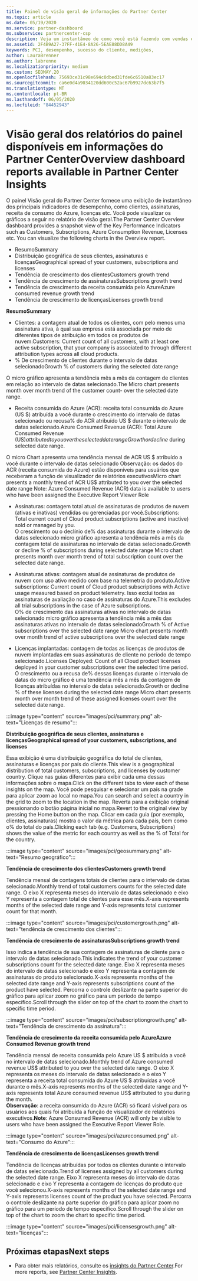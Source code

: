 ```yaml
---
title: Painel de visão geral de informações do Partner Center
ms.topic: article
ms.date: 05/19/2020
ms.service: partner-dashboard
ms.subservice: partnercenter-csp
description: Veja um instantâneo de como você está fazendo com vendas e implantação, crescimento do cliente e crescimento da receita com licenças, assinaturas e consumo do Azure.
ms.assetid: 2F4B9A27-37FF-41E4-8A26-5EAE88DD8A49
keywords: PCI, desempenho, sucesso do cliente, medições,
author: LauraBrenner
ms.author: labrenne
ms.localizationpriority: medium
ms.custom: SEOMAY.20
ms.openlocfilehash: 75693ce31c98e694c0dbed31fde6c6510a83ec17
ms.sourcegitcommit: ca6e0d4a9034120dd600c52ac67b9927dc63b7f5
ms.translationtype: MT
ms.contentlocale: pt-BR
ms.lasthandoff: 06/05/2020
ms.locfileid: "84452943"
---
```

# <a name="overview-dashboard-reports-available-in-partner-center-insights"></a><span data-ttu-id="baa65-104">Visão geral dos relatórios do painel disponíveis em informações do Partner Center</span><span class="sxs-lookup"><span data-stu-id="baa65-104">Overview dashboard reports available in Partner Center Insights</span></span>
 
<span data-ttu-id="baa65-105">O painel Visão geral do Partner Center fornece uma exibição de instantâneo dos principais indicadores de desempenho, como clientes, assinaturas, receita de consumo do Azure, licenças etc. Você pode visualizar os gráficos a seguir no relatório de visão geral.</span><span class="sxs-lookup"><span data-stu-id="baa65-105">The Partner Center Overview dashboard provides a snapshot view of the Key Performance Indicators such as Customers, Subscriptions, Azure Consumption Revenue, Licenses etc. You can visualize the following charts in the Overview report.</span></span> 

- <span data-ttu-id="baa65-106">Resumo</span><span class="sxs-lookup"><span data-stu-id="baa65-106">Summary</span></span>  
- <span data-ttu-id="baa65-107">Distribuição geográfica de seus clientes, assinaturas e licenças</span><span class="sxs-lookup"><span data-stu-id="baa65-107">Geographical spread of your customers, subscriptions and licenses</span></span>  
- <span data-ttu-id="baa65-108">Tendência de crescimento dos clientes</span><span class="sxs-lookup"><span data-stu-id="baa65-108">Customers growth trend</span></span> 
- <span data-ttu-id="baa65-109">Tendência de crescimento de assinaturas</span><span class="sxs-lookup"><span data-stu-id="baa65-109">Subscriptions growth trend</span></span> 
- <span data-ttu-id="baa65-110">Tendência de crescimento da receita consumida pelo Azure</span><span class="sxs-lookup"><span data-stu-id="baa65-110">Azure consumed revenue growth trend</span></span> 
- <span data-ttu-id="baa65-111">Tendência de crescimento de licenças</span><span class="sxs-lookup"><span data-stu-id="baa65-111">Licenses growth trend</span></span> 

<span data-ttu-id="baa65-112">**Resumo**</span><span class="sxs-lookup"><span data-stu-id="baa65-112">**Summary**</span></span>

- <span data-ttu-id="baa65-113">Clientes: a contagem atual de todos os clientes, com pelo menos uma assinatura ativa, à qual sua empresa está associada por meio de diferentes tipos de atribuição em todos os produtos de nuvem.</span><span class="sxs-lookup"><span data-stu-id="baa65-113">Customers: Current count of all customers, with at least one active subscription, that your company is associated to through different attribution types across all cloud products.</span></span> 
- <span data-ttu-id="baa65-114">% De crescimento de clientes durante o intervalo de datas selecionado</span><span class="sxs-lookup"><span data-stu-id="baa65-114">Growth % of customers during the selected date range</span></span> 

<span data-ttu-id="baa65-115">O micro gráfico apresenta a tendência mês a mês da contagem de clientes em relação ao intervalo de datas selecionado.</span><span class="sxs-lookup"><span data-stu-id="baa65-115">The Micro chart presents month over month trend of the customer count-  over the selected date range.</span></span> 

 
- <span data-ttu-id="baa65-116">Receita consumida do Azure (ACR): receita total consumida do Azure (US $) atribuída a você durante o crescimento do intervalo de datas selecionado ou recusa% do ACR atribuído US $ durante o intervalo de datas selecionado.</span><span class="sxs-lookup"><span data-stu-id="baa65-116">Azure Consumed Revenue (ACR): Total Azure Consumed Revenue (US$) attributed to you over the selected date range Growth or decline % of attributed ACR US$ during selected date range.</span></span>

<span data-ttu-id="baa65-117">O micro Chart apresenta uma tendência mensal de ACR US $ atribuído a você durante o intervalo de datas selecionado Observação: os dados do ACR (receita consumida do Azure) estão disponíveis para usuários que receberam a função de visualizador de relatórios executivos</span><span class="sxs-lookup"><span data-stu-id="baa65-117">Micro chart presents a monthly trend of ACR US$ attributed to you over the selected date range Note: Azure Consumed Revenue (ACR) data is available to users who have been assigned the Executive Report Viewer Role</span></span> 
 
- <span data-ttu-id="baa65-118">Assinaturas: contagem total atual de assinaturas de produtos de nuvem (ativas e inativas) vendidas ou gerenciadas por você.</span><span class="sxs-lookup"><span data-stu-id="baa65-118">Subscriptions: Total current count of Cloud product subscriptions (active and inactive) sold or managed by you.</span></span>  
<span data-ttu-id="baa65-119">O crescimento ou o declínio de% das assinaturas durante o intervalo de datas selecionado micro gráfico apresenta a tendência mês a mês da contagem total de assinaturas no intervalo de datas selecionado.</span><span class="sxs-lookup"><span data-stu-id="baa65-119">Growth or decline % of subscriptions during selected date range Micro chart presents month over month trend of total subscription count over the selected date range.</span></span> 
 
- <span data-ttu-id="baa65-120">Assinaturas ativas: contagem atual de assinaturas de produtos de nuvem com uso ativo medido com base na telemetria do produto.</span><span class="sxs-lookup"><span data-stu-id="baa65-120">Active subscriptions: Current count of Cloud product subscriptions with Active usage measured based on product telemetry.</span></span> <span data-ttu-id="baa65-121">Isso exclui todas as assinaturas de avaliação no caso de assinaturas do Azure.</span><span class="sxs-lookup"><span data-stu-id="baa65-121">This excludes all trial subscriptions in the case of Azure subscriptions.</span></span>  
<span data-ttu-id="baa65-122">O% de crescimento das assinaturas ativas no intervalo de datas selecionado micro gráfico apresenta a tendência mês a mês das assinaturas ativas no intervalo de datas selecionado</span><span class="sxs-lookup"><span data-stu-id="baa65-122">Growth % of Active subscriptions over the selected date range Micro chart presents month over month trend of active subscriptions over the selected date range</span></span> 
 
- <span data-ttu-id="baa65-123">Licenças implantadas: contagem de todas as licenças de produtos de nuvem implantadas em suas assinaturas de cliente no período de tempo selecionado.</span><span class="sxs-lookup"><span data-stu-id="baa65-123">Licenses Deployed: Count of all Cloud product licenses deployed in your customer subscriptions over the selected time period.</span></span>  
<span data-ttu-id="baa65-124">O crescimento ou a recusa de% dessas licenças durante o intervalo de datas do micro gráfico é uma tendência mês a mês da contagem de licenças atribuídas no intervalo de datas selecionado.</span><span class="sxs-lookup"><span data-stu-id="baa65-124">Growth or decline % of these licenses during the selected date range Micro chart presents month over month trend of these assigned licenses count over the selected date range.</span></span>

:::image type="content" source="images/pci/summary.png" alt-text="Licenças de resumo":::

<span data-ttu-id="baa65-126">**Distribuição geográfica de seus clientes, assinaturas e licenças**</span><span class="sxs-lookup"><span data-stu-id="baa65-126">**Geographical spread of your customers, subscriptions, and licenses**</span></span> 

<span data-ttu-id="baa65-127">Essa exibição é uma distribuição geográfica do total de clientes, assinaturas e licenças por país do cliente.</span><span class="sxs-lookup"><span data-stu-id="baa65-127">This view is a geographical distribution of total customers, subscriptions, and licenses by customer country.</span></span> <span data-ttu-id="baa65-128">Clique nas guias diferentes para exibir cada uma dessas informações sobre o mapa.</span><span class="sxs-lookup"><span data-stu-id="baa65-128">Click on the different tabs to view each of these insights on the map.</span></span> <span data-ttu-id="baa65-129">Você pode pesquisar e selecionar um país na grade para aplicar zoom ao local no mapa.</span><span class="sxs-lookup"><span data-stu-id="baa65-129">You can search and select a country in the grid to zoom to the location in the map.</span></span> <span data-ttu-id="baa65-130">Reverta para a exibição original pressionando o botão página inicial no mapa.</span><span class="sxs-lookup"><span data-stu-id="baa65-130">Revert to the original view by pressing the Home button on the map.</span></span> <span data-ttu-id="baa65-131">Clicar em cada guia (por exemplo, clientes, assinaturas) mostra o valor da métrica para cada país, bem como o% do total do país.</span><span class="sxs-lookup"><span data-stu-id="baa65-131">Clicking each tab (e.g. Customers, Subscriptions) shows the value of the metric for each country as well as the % of Total for the country.</span></span>  

:::image type="content" source="images/pci/geosummary.png" alt-text="Resumo geográfico":::

<span data-ttu-id="baa65-133">**Tendência de crescimento dos clientes**</span><span class="sxs-lookup"><span data-stu-id="baa65-133">**Customers growth trend**</span></span>

<span data-ttu-id="baa65-134">Tendência mensal de contagens totais de clientes para o intervalo de datas selecionado.</span><span class="sxs-lookup"><span data-stu-id="baa65-134">Monthly trend of total customers counts for the selected date range.</span></span> <span data-ttu-id="baa65-135">O eixo X representa meses do intervalo de datas selecionado e eixo Y representa a contagem total de clientes para esse mês.</span><span class="sxs-lookup"><span data-stu-id="baa65-135">X-axis represents months of the selected date range and Y-axis represents total customer count for that month.</span></span> 

:::image type="content" source="images/pci/customergrowth.png" alt-text="tendência de crescimento dos clientes":::

<span data-ttu-id="baa65-137">**Tendência de crescimento de assinaturas**</span><span class="sxs-lookup"><span data-stu-id="baa65-137">**Subscriptions growth trend**</span></span>

<span data-ttu-id="baa65-138">Isso indica a tendência de sua contagem de assinaturas de cliente para o intervalo de datas selecionado.</span><span class="sxs-lookup"><span data-stu-id="baa65-138">This indicates the trend of your customer subscriptions count for the selected date range.</span></span> <span data-ttu-id="baa65-139">Eixo X representa meses do intervalo de datas selecionado e eixo Y representa a contagem de assinaturas do produto selecionado.</span><span class="sxs-lookup"><span data-stu-id="baa65-139">X-axis represents months of the selected date range and Y-axis represents subscriptions count of the product have selected.</span></span> <span data-ttu-id="baa65-140">Percorra o controle deslizante na parte superior do gráfico para aplicar zoom no gráfico para um período de tempo específico.</span><span class="sxs-lookup"><span data-stu-id="baa65-140">Scroll through the slider on top of the chart to zoom the chart to specific time period.</span></span> 

:::image type="content" source="images/pci/subscriptiongrowth.png" alt-text="Tendência de crescimento da assinatura":::

<span data-ttu-id="baa65-142">**Tendência de crescimento da receita consumida pelo Azure**</span><span class="sxs-lookup"><span data-stu-id="baa65-142">**Azure Consumed Revenue growth trend**</span></span>

<span data-ttu-id="baa65-143">Tendência mensal de receita consumida pelo Azure US $ atribuída a você no intervalo de datas selecionado.</span><span class="sxs-lookup"><span data-stu-id="baa65-143">Monthly trend of Azure consumed revenue US$ attributed to you over the selected date range.</span></span> <span data-ttu-id="baa65-144">O eixo X representa os meses do intervalo de datas selecionado e o eixo Y representa a receita total consumida do Azure US $ atribuídas a você durante o mês.</span><span class="sxs-lookup"><span data-stu-id="baa65-144">X-axis represents months of the selected date range and Y-axis represents total Azure consumed revenue US$ attributed to you during the month.</span></span>   
<span data-ttu-id="baa65-145">**Observação**: a receita consumida do Azure (ACR) só ficará visível para os usuários aos quais foi atribuída a função de visualizador de relatórios executivos.</span><span class="sxs-lookup"><span data-stu-id="baa65-145">**Note**: Azure Consumed Revenue (ACR) will only be visible to users who have been assigned the Executive Report Viewer Role.</span></span> 

:::image type="content" source="images/pci/azureconsumed.png" alt-text="Consumo do Azure":::

<span data-ttu-id="baa65-147">**Tendência de crescimento de licenças**</span><span class="sxs-lookup"><span data-stu-id="baa65-147">**Licenses growth trend**</span></span>
 
<span data-ttu-id="baa65-148">Tendência de licenças atribuídas por todos os clientes durante o intervalo de datas selecionado.</span><span class="sxs-lookup"><span data-stu-id="baa65-148">Trend of licenses assigned by all customers during the selected date range.</span></span> <span data-ttu-id="baa65-149">Eixo X representa meses do intervalo de datas selecionado e eixo Y representa a contagem de licenças do produto que você selecionou.</span><span class="sxs-lookup"><span data-stu-id="baa65-149">X-axis represents months of the selected date range and Y-axis represents licenses count of the product you have selected.</span></span> <span data-ttu-id="baa65-150">Percorra o controle deslizante na parte superior do gráfico para aplicar zoom no gráfico para um período de tempo específico.</span><span class="sxs-lookup"><span data-stu-id="baa65-150">Scroll through the slider on top of the chart to zoom the chart to specific time period.</span></span>  

:::image type="content" source="images/pci/licensesgrowth.png" alt-text="licenças":::

## <a name="next-steps"></a><span data-ttu-id="baa65-152">Próximas etapas</span><span class="sxs-lookup"><span data-stu-id="baa65-152">Next steps</span></span>

- <span data-ttu-id="baa65-153">Para obter mais relatórios, consulte os [insights do Partner Center](partner-center-insights.md).</span><span class="sxs-lookup"><span data-stu-id="baa65-153">For more reports, see [Partner Center Insights](partner-center-insights.md).</span></span>
